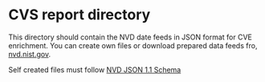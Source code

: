 # CVS report directory

This directory should contain the NVD date feeds in JSON format for CVE enrichment. You can create own files or download prepared data feeds fro, [nvd.nist.gov](https://nvd.nist.gov/vuln/data-feeds#divJSONFeeds).

Self created files must follow [NVD JSON 1.1 Schema](https://csrc.nist.gov/schema/nvd/feed/1.1/nvd_cve_feed_json_1.1.schema)


